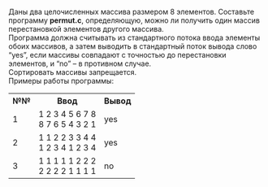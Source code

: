 <p>Даны два целочисленных массива размером 8 элементов. Составьте программу <strong>permut.c</strong>, определяющую, можно ли получить один массив перестановкой элементов другого массива.<br>
Программа должна считывать из стандартного потока ввода элементы обоих массивов, а затем выводить в стандартный поток вывода слово “yes”, если массивы совпадают с точностью до перестановки элементов, и “no” – в противном случае.<br>
Сортировать массивы запрещается.<br>
Примеры работы программы:</p>
<table class="tg">
  <tr>
    <th class="tg-0pky">№№</th>
    <th class="tg-0pky">Ввод</th>
    <th class="tg-0pky">Вывод</th>
  </tr>
  <tr>
    <td class="tg-0pky">1</td>
    <td class="tg-0pky">1 2 3 4 5 6 7 8 <br>8 7 6 5 4 3 2 1</td>
    <td class="tg-0pky">yes</td>
  </tr>
  <tr>
    <td class="tg-0pky">2</td>
    <td class="tg-0pky">1 1 2 2 3 3 4 4 <br>1 2 3 4 1 2 3 4</td>
    <td class="tg-0pky">yes</td>
  </tr>
  <tr>
    <td class="tg-0pky">3</td>
    <td class="tg-0pky">1 1 1 1 1 2 2 2 <br>2 2 2 2 1 1 1 1</td>
    <td class="tg-0pky">no</td>
  </tr>
</table>
